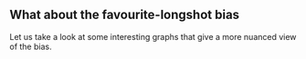 ## What about the favourite-longshot bias

Let us take a look at some interesting graphs that give a more nuanced view of the bias.
 
